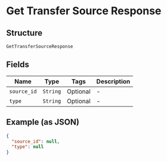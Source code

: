 
# Get Transfer Source Response

## Structure

`GetTransferSourceResponse`

## Fields

| Name | Type | Tags | Description |
|  --- | --- | --- | --- |
| `source_id` | `String` | Optional | - |
| `type` | `String` | Optional | - |

## Example (as JSON)

```json
{
  "source_id": null,
  "type": null
}
```

